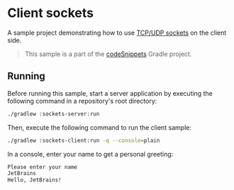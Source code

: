 # Client sockets

A sample project demonstrating how to use [TCP/UDP sockets](https://ktor.io/docs/servers-raw-sockets.html) on the client side.
> This sample is a part of the [codeSnippets](../../README.md) Gradle project.

## Running

Before running this sample, start a server application by executing the following command in a repository's root directory:
```bash
./gradlew :sockets-server:run
```

Then, execute the following command to run the client sample:
```bash
./gradlew :sockets-client:run -q --console=plain
```

In a console, enter your name to get a personal greeting:
```Bash
Please enter your name
JetBrains
Hello, JetBrains!
```
